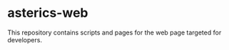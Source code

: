 # asterics-web
This repository contains scripts and pages for the web page targeted for developers.
